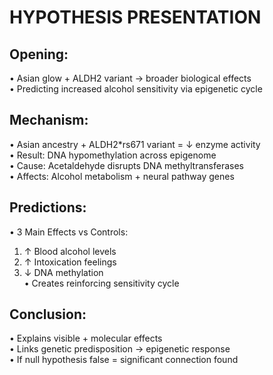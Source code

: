 # HYPOTHESIS PRESENTATION

## Opening:  
• Asian glow + ALDH2 variant → broader biological effects  
• Predicting increased alcohol sensitivity via epigenetic cycle
## Mechanism:  
• Asian ancestry + ALDH2\*rs671 variant = ↓ enzyme activity  
• Result: DNA hypomethylation across epigenome  
• Cause: Acetaldehyde disrupts DNA methyltransferases  
• Affects: Alcohol metabolism + neural pathway genes
## Predictions:  
• 3 Main Effects vs Controls:
1. ↑ Blood alcohol levels
2. ↑ Intoxication feelings
3. ↓ DNA methylation  
    • Creates reinforcing sensitivity cycle
## Conclusion:  
• Explains visible + molecular effects  
• Links genetic predisposition → epigenetic response  
• If null hypothesis false = significant connection found